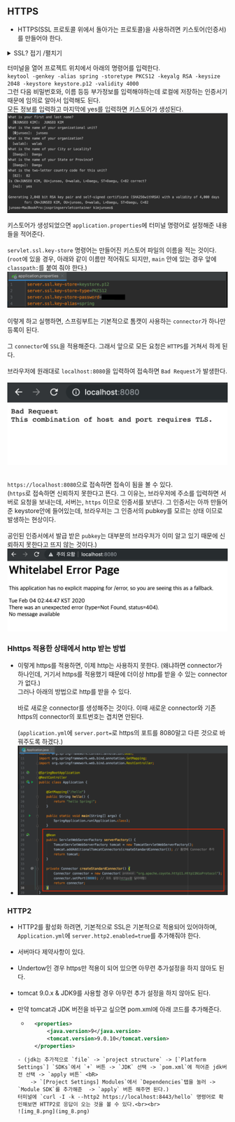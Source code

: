 ## HTTPS

- HTTPS(SSL 프로토콜 위에서 돌아가는 프로토콜)을 사용하려면 키스토어(인증서)를 만들어야 한다.

<details>
<summary> SSL? 접기 /펼치기</summary>
<div markdown ="1">

> <h5>SSL (Secure Socket Layer) 이란 ? </h5><br>
> SSL이란 보안 소켓 계층을 이르는 것으로, 인터넷 상에서 데이터를 안전하게 전송하기 위한 인터넷 암호화 통신 프로토콜이며 데이터 보안을 위해서 개발한 통신 레이어다.<br>
> SSL은 표현계층의 프로토콜로 응용 계층 아래에 있기 때문에, 어떤 응용 계층의 데이터라도 암호화해서 보낼 수 있다.<br>
> HTTP는 기본적으로 평문 데이터 전송을 원칙으로 하기 때문에 개인의 프라이버시가
> 오가는 서비들 (전자상거래, 전자메일, 사내문서)에 사용하기 힘들다.<br>
> 따라서 HTTPS를 이용하게 되고 HTTPS는 SSL 레이어 위에 HTTP를 통과 시키게 된다.<br>
> 즉 평문의 HTTP 문서는 SSL 레이어를 통과하면서 암호화 돼서 목적지에 도착하고, <br>
> 목적지에서는 SSL 레이어를 통과하면서 복호화 돼서 웹 브라우저에 전달된다.
>
>  <b style="color:orange">SSL 프로토콜은 OSI 7계층 모델의 어느 한 계층에 속해서 동작하는 것이 아니라,</b><br>
> 응용계층과 전송계층 사이에 독립적인 프로토콜 계층을 만들어서 동작하며,<br>
> 이 때, 응용계층의 프로토콜들은 외부로 보내는 데이터를 TCP가 아닌 SSL에 보내게 되고, SSL은 받은 데이터를 암호화하여 TCP에 보내어 외부 인터넷으로 전달하게 된다.<br>
> 전달 받을 때 역시, TCP로부터 받은 데이터를 복호화하여 응용계층에 전달하게 되는데, 이 과정에서 `Application`은 `SSL`을 `TCP`로 인식하고, <br>
> TCP는 SSL을 `Application`으로 인식하기 때문에, `Application`과 `TCP`사이의 데이터 전달 방식은 기존 전달 방식을 그대로 사용하게 된다.
>
> ![img.png](img.png)
> ![img_1.png](img_1.png)
> HTTP와 다른 점

1. HTTP URL은 "<b style="color:orange">https://</b>"로 시작한다. <b style="color:orange">기본 포트번호는 443</b>이다. HTTP URL은 "HTTP:
   //"로 시작한다. 기본 포트 번호는 80이다.<bR>
2. <b style="color:orange">HTTP는 평문 데이터를 기반</b>으로 하기 때문에, 유저정보와 같은 민감한 정보가 인터넷 상에 그대로 노출된다. 이 정보는 수집되거나 변조될 수 있다.<br>

> HTTPS는 이러한 공격을 견딜 수 있도록 설계되어 있다.

3. HTTPS는 인증서를 이용해서, 접속 사이트를 신뢰할 수 있는지 평가할 수 있다.
4. 일반적으로 HTTPS는 HTTP에 비해서 (매우 많이 )느리다. 많은 양의 데이터를 처리할 경우 성능의 차이를 체감할 수 있다.<br>

> 많은 웹 사이트들이 민간함 정보를 다루는 페이지(로그인 혹은 유저정보) 페이지를 HTTPS로 전송하고, 기타 페이지는 HTTP로 전송하는 방법을 사용한다.<br>
> 하드웨어 SSL 가속기를 이용해서 암/복호화 성능을 높이는 방법을 사용하기도 한다.
> SSL (Secure Socket Layer)통신 원리
> 1. 클라이언트가 서버에 접속하면 <b style="color:orange">서버 인증서</b>(서버의 공개키를 인증기관이 전자서명으로 인증한 것) <b style="color:orange">를 전송 받는다.</b>
     > (이때, 클라이언트 인증을 필요로 할 경우 클라이언트의 인증서를 전송하게 된다.)
> 2. 클라이언트는 받은 서버 인증서를 분석하여 신뢰할 수 있는 인증서인지를 검토한 후, <b style="color:orange">서버의 공개키를 추출</b>한다.
> 3. 클라이언트가 세션키로 사용할 임의의 메세지를 서버의 <b style="color:orange">공개키로 암호화하여 서버에 전송</b> 한다.
> 4. 서버에서는 자신의 <b style="color:orange"> 개인키로 세션키를 복호화 </b> 하여 그 키를 사용하여 대칭키 암호방식으로 메시지를 암호화하여 클라이언트와 통신하게 된다. (https://)
     > 즉, 비대칭키 암호 방식은 대칭키 암호방식보다 상당히 느리다.
     > 따라서 SSL은 암호화된 데이터를 전송하기 위해 대칭키/비대칭키 암호화 방식을 혼합하게 한다.
     > 채널을 수립할 때는 공개키, 비공개키를 통해 안전한 채널을 설립하고 그 이후에는 대칭키를 통해 데이터를 암호화하여 주고 받는다.
     > ![img_2.png](img_2.png)
</div>
</details>

터미널을 열어 프로젝트 위치에서 아래의 명령어를 입력한다.<br>
`keytool -genkey -alias spring -storetype PKCS12 -keyalg RSA -keysize 2048 -keystore keystore.p12 -validity 4000`<br>
그런 다음 비밀번호와, 이름 등등 부가정보를 입력해야하는데 로컬에 저장하는 인증서기 때문에 임의로 알아서 입력해도 된다. <br>
모든 정보를 입력하고 마지막에 yes를 입력하면 키스토어가 생성된다.
![img_3.png](img_3.png)

키스토어가 생성되었으면 `application.properties`에 터미널 명령어로 설정해준 내용들을 적어준다.<br><br>
`servlet.ssl.key-store` 명령어는 만들어진 키스토어 파일의 이름을 적는 것이다.(`root`에 있을 경우, 아래와 같이 이름만 적어줘도 되지만, `main` 안에 있는 경우
앞에 `classpath:`를 붙여 줘야 한다.)<br>
![img_4.png](img_4.png)<br><br>
이렇게 하고 실행하면, 스프링부트는 기본적으로 톰캣이 사용하는 `connector`가 하나만 등록이 된다.<br><br>
그 `connector`에 `SSL`을 적용해준다. 그래서 앞으로 모든 요청은 `HTTPS`를 거쳐서 하게 된다.<br><br>
브라우저에 원래대로 `localhost:8080`을 입력하여 접속하면 `Bad Request`가 발생한다.<br><br>
![img_5.png](img_5.png)<br><br>

`https://localhost:8080`으로 접속하면 접속이 됨을 볼 수 있다.<br>
(`https`로 접속하면 신뢰하지 못한다고 뜬다. 그 이유는, 브라우저에 주소를 입력하면 서버로 요청을 보내는데, 서버는, `https` 이므로 인증서를 보낸다. 그 인증서는 아까 만들어준 keystore안에
들어있는데, 브라우저는 그 인증서의 pubkey를 모르는 상태 이므로 발생하는 현상이다.<br><br>
공인된 인증서에서 발급 받은 `pubkey`는 대부분의 브라우저가 이미 알고 있기 때문에 신뢰하지 못한다고 뜨지 않는 것이다.)<br>
![img_6.png](img_6.png)

### Hhttps 적용한 상태에서 http 받는 방법

- 이렇게 https를 적용하면, 이제 http는 사용하지 못한다. (왜냐하면 connector가 하나인데, 거기서 https를 적용했기 때문에 더이상 http를 받을 수 있는 connector가 없다.)<br>
  그러나 아래의 방법으로 http를 받을 수 있다.<br><br>
  바로 새로운 connector를 생성해주는 것이다. 이때 새로운 connector와 기존 https의 connector의 포트번호는 겹치면 안된다.<br><br>
  (`application.yml`에 `server.port=`로 https의 포트를 8080말고 다른 것으로 바꿔주도록 하겠다.)
- ![img_7.png](img_7.png)

### HTTP2

- HTTP2를 활성화 하려면, 기본적으로 SSL은 기본적으로 적용되어 있어야하며, `Application.yml`에 `server.http2.enabled=true`를 추가해줘야 한다.<br><br>
- 서버마다 제약사항이 있다.<br><br>
- Undertow인 경우 https만 적용이 되어 있으면 아무런 추가설정을 하지 않아도 된다.<br><br>
- tomcat 9.0.x & JDK9를 사용할 경우 아무런 추가 설정을 하지 않아도 된다.<br><br>
- 만약 tomcat과 JDK 버전을 바꾸고 싶으면 pom.xml에 아래 코드를 추가해준다.
    - ```xml
        <properties>
            <java.version>9</java.version>
            <tomcat.version>9.0.10</tomcat.version>
        </properties>
    ```
    - (jdk는 추가적으로 `file` -> `project structure` -> [`Platform Settings`] `SDKs`에서 `+` 버튼 -> `JDK` 선택 -> `pom.xml`에 적어준 jdk버전 선택 -> `apply 버튼` <bR>
        -> `[Project Settings] Modules`에서 `Dependencies`탭을 눌러 -> `Module SDK`를 추가해준  -> `apply` 버튼 해주면 된다.)
    터미널에 `curl -I -k --http2 https://localhost:8443/hello` 명령어로 확인해보면 HTTP2로 응답이 오는 것을 볼 수 있다.<br><br>
  ![img_8.png](img_8.png) 